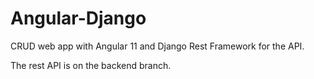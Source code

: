 # Angular-Django
CRUD web app with Angular 11 and Django Rest Framework for the API.


The rest API is on the backend branch.
